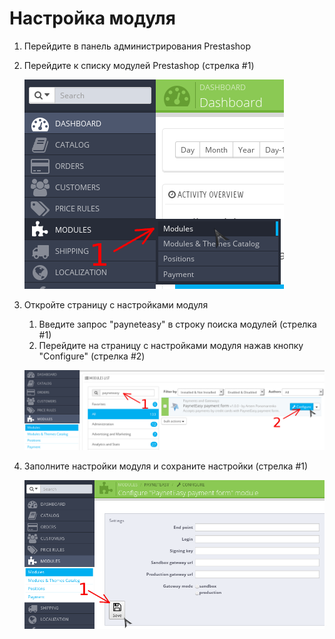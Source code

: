 # Настройка модуля

1. Перейдите в панель администрирования Prestashop
2. Перейдите к списку модулей Prestashop (стрелка #1)

    ![go to modules](../img/go_to_modules.png)
3. Откройте страницу с настройками модуля
    1. Введите запрос "payneteasy" в строку поиска модулей (стрелка #1)
    2. Перейдите на страницу с настройками модуля нажав кнопку "Configure" (стрелка #2)

    ![go to settings](../img/go_to_settings.png)

4. Заполните настройки модуля и сохраните настройки (стрелка #1)

    ![save settings](../img/save_settings.png)